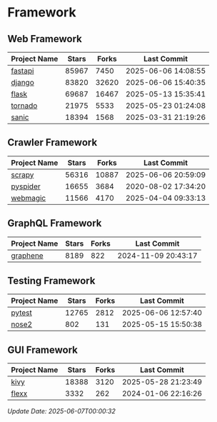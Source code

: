 # Framework

## Web Framework
| Project Name | Stars | Forks | Last Commit |
| ------------ | ----- | ----- | ----------- |
| [fastapi](https://github.com/fastapi/fastapi) | 85967 | 7450 | 2025-06-06 14:08:55 |
| [django](https://github.com/django/django) | 83820 | 32620 | 2025-06-06 15:40:35 |
| [flask](https://github.com/pallets/flask) | 69687 | 16467 | 2025-05-13 15:35:41 |
| [tornado](https://github.com/tornadoweb/tornado) | 21975 | 5533 | 2025-05-23 01:24:08 |
| [sanic](https://github.com/sanic-org/sanic) | 18394 | 1568 | 2025-03-31 21:19:26 |

## Crawler Framework
| Project Name | Stars | Forks | Last Commit |
| ------------ | ----- | ----- | ----------- |
| [scrapy](https://github.com/scrapy/scrapy) | 56316 | 10887 | 2025-06-06 20:59:09 |
| [pyspider](https://github.com/binux/pyspider) | 16655 | 3684 | 2020-08-02 17:34:20 |
| [webmagic](https://github.com/code4craft/webmagic) | 11566 | 4170 | 2025-04-04 09:33:13 |

## GraphQL Framework
| Project Name | Stars | Forks | Last Commit |
| ------------ | ----- | ----- | ----------- |
| [graphene](https://github.com/graphql-python/graphene) | 8189 | 822 | 2024-11-09 20:43:17 |

## Testing Framework
| Project Name | Stars | Forks | Last Commit |
| ------------ | ----- | ----- | ----------- |
| [pytest](https://github.com/pytest-dev/pytest) | 12765 | 2812 | 2025-06-06 12:57:40 |
| [nose2](https://github.com/nose-devs/nose2) | 802 | 131 | 2025-05-15 15:50:38 |

## GUI Framework
| Project Name | Stars | Forks | Last Commit |
| ------------ | ----- | ----- | ----------- |
| [kivy](https://github.com/kivy/kivy) | 18388 | 3120 | 2025-05-28 21:23:49 |
| [flexx](https://github.com/flexxui/flexx) | 3332 | 262 | 2024-01-06 22:16:26 |

*Update Date: 2025-06-07T00:00:32*